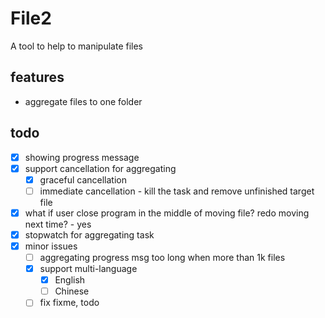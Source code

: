 # File2

A tool to help to manipulate files

## features

* aggregate files to one folder

## todo

* [x] showing progress message
* [x] support cancellation for aggregating
  * [x] graceful cancellation
  * [ ] immediate cancellation - kill the task and remove unfinished target file
* [x] what if user close program in the middle of moving file? redo moving next time? - yes
* [x] stopwatch for aggregating task
* [x] minor issues
  * [ ] aggregating progress msg too long when more than 1k files
  * [x] support multi-language
    * [x] English
    * [ ] Chinese
  * [ ] fix fixme, todo
